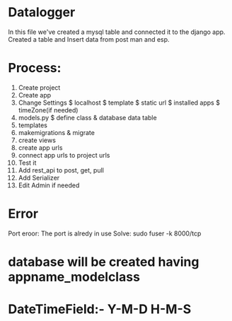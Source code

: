 # Datalogger

In this file we've created a mysql table and connected it to the django app. 
Created a table and Insert data from post man and esp.

# Process:

  1.  Create project
  2.  Create app
  3.  Change Settings
        $ localhost
        $ template
        $ static url
        $ installed apps
        $ timeZone(if needed)
  4.  models.py 
        $ define class & database data table
  5.  templates
  6.  makemigrations & migrate
  7.  create views
  8.  create app urls
  9.  connect app urls to project urls
  10. Test it
  11. Add rest_api to post, get, pull
  12. Add Serializer
  13. Edit Admin if needed
  
  
  
  
 # Error 
   Port eroor: The port is alredy in use
   Solve: sudo fuser -k 8000/tcp
   
   
# database will be created having appname_modelclass
# DateTimeField:- Y-M-D H-M-S
 
